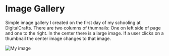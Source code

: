 # Image Gallery 

Simple image gallery I created on the first day of my schooling at DigitalCrafts.  There are two columns of thumnails: One on left side of page and one to the right.  In the center there is a large image.  If a user clicks on a thumbnail the center image changes to that image.

<!--![alt text](images/image1.jpg "Description goes here")-->
![My image](Willyb15.github.com/photo-gallery/img/image1.jpg)

